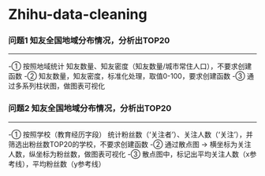 # Zhihu-data-cleaning

### 问题1 知友全国地域分布情况，分析出TOP20
-------
-① 按照地域统计 知友数量、知友密度（知友数量/城市常住人口），不要求创建函数
-② 知友数量，知友密度，标准化处理，取值0-100，要求创建函数
-③ 通过多系列柱状图，做图表可视化
### 问题2 知友全国地域分布情况，分析出TOP20
-------
-① 按照学校（教育经历字段） 统计粉丝数（‘关注者’）、关注人数（‘关注’），并筛选出粉丝数TOP20的学校，不要求创建函数
-② 通过散点图 → 横坐标为关注人数，纵坐标为粉丝数，做图表可视化
-③ 散点图中，标记出平均关注人数（x参考线），平均粉丝数（y参考线）

